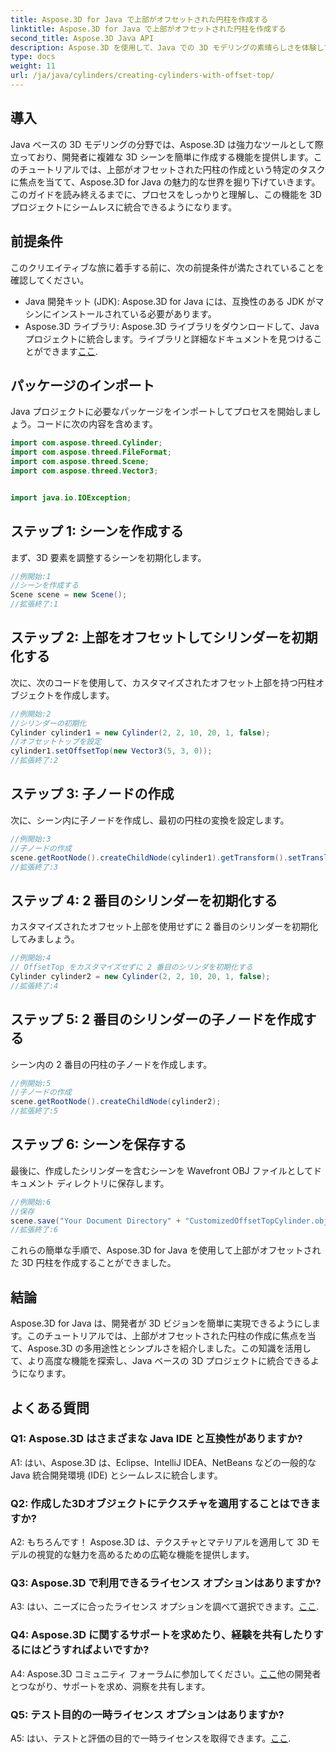 ```yaml
---
title: Aspose.3D for Java で上部がオフセットされた円柱を作成する
linktitle: Aspose.3D for Java で上部がオフセットされた円柱を作成する
second_title: Aspose.3D Java API
description: Aspose.3D を使用して、Java での 3D モデリングの素晴らしさを体験してください。上部がオフセットされた魅力的なシリンダーを簡単に作成する方法を学びましょう。
type: docs
weight: 11
url: /ja/java/cylinders/creating-cylinders-with-offset-top/
---
```

## 導入

Java ベースの 3D モデリングの分野では、Aspose.3D は強力なツールとして際立っており、開発者に複雑な 3D シーンを簡単に作成する機能を提供します。このチュートリアルでは、上部がオフセットされた円柱の作成という特定のタスクに焦点を当てて、Aspose.3D for Java の魅力的な世界を掘り下げていきます。このガイドを読み終えるまでに、プロセスをしっかりと理解し、この機能を 3D プロジェクトにシームレスに統合できるようになります。

## 前提条件

このクリエイティブな旅に着手する前に、次の前提条件が満たされていることを確認してください。

- Java 開発キット (JDK): Aspose.3D for Java には、互換性のある JDK がマシンにインストールされている必要があります。
-  Aspose.3D ライブラリ: Aspose.3D ライブラリをダウンロードして、Java プロジェクトに統合します。ライブラリと詳細なドキュメントを見つけることができます[ここ](https://releases.aspose.com/3d/java/).

## パッケージのインポート

Java プロジェクトに必要なパッケージをインポートしてプロセスを開始しましょう。コードに次の内容を含めます。

```java
import com.aspose.threed.Cylinder;
import com.aspose.threed.FileFormat;
import com.aspose.threed.Scene;
import com.aspose.threed.Vector3;


import java.io.IOException;
```

## ステップ 1: シーンを作成する

まず、3D 要素を調整するシーンを初期化します。

```java
//例開始:1
//シーンを作成する
Scene scene = new Scene();
//拡張終了:1
```

## ステップ 2: 上部をオフセットしてシリンダーを初期化する

次に、次のコードを使用して、カスタマイズされたオフセット上部を持つ円柱オブジェクトを作成します。

```java
//例開始:2
//シリンダーの初期化
Cylinder cylinder1 = new Cylinder(2, 2, 10, 20, 1, false);
//オフセットトップを設定
cylinder1.setOffsetTop(new Vector3(5, 3, 0));
//拡張終了:2
```

## ステップ 3: 子ノードの作成

次に、シーン内に子ノードを作成し、最初の円柱の変換を設定します。

```java
//例開始:3
//子ノードの作成
scene.getRootNode().createChildNode(cylinder1).getTransform().setTranslation(10, 0, 0);
//拡張終了:3
```

## ステップ 4: 2 番目のシリンダーを初期化する

カスタマイズされたオフセット上部を使用せずに 2 番目のシリンダーを初期化してみましょう。

```java
//例開始:4
// OffsetTop をカスタマイズせずに 2 番目のシリンダを初期化する
Cylinder cylinder2 = new Cylinder(2, 2, 10, 20, 1, false);
//拡張終了:4
```

## ステップ 5: 2 番目のシリンダーの子ノードを作成する

シーン内の 2 番目の円柱の子ノードを作成します。

```java
//例開始:5
//子ノードの作成
scene.getRootNode().createChildNode(cylinder2);
//拡張終了:5
```

## ステップ 6: シーンを保存する

最後に、作成したシリンダーを含むシーンを Wavefront OBJ ファイルとしてドキュメント ディレクトリに保存します。

```java
//例開始:6
//保存
scene.save("Your Document Directory" + "CustomizedOffsetTopCylinder.obj", FileFormat.WAVEFRONTOBJ);
//拡張終了:6
```

これらの簡単な手順で、Aspose.3D for Java を使用して上部がオフセットされた 3D 円柱を作成することができました。

## 結論

Aspose.3D for Java は、開発者が 3D ビジョンを簡単に実現できるようにします。このチュートリアルでは、上部がオフセットされた円柱の作成に焦点を当て、Aspose.3D の多用途性とシンプルさを紹介しました。この知識を活用して、より高度な機能を探索し、Java ベースの 3D プロジェクトに統合できるようになります。

## よくある質問

### Q1: Aspose.3D はさまざまな Java IDE と互換性がありますか?

A1: はい、Aspose.3D は、Eclipse、IntelliJ IDEA、NetBeans などの一般的な Java 統合開発環境 (IDE) とシームレスに統合します。

### Q2: 作成した3Dオブジェクトにテクスチャを適用することはできますか?

A2: もちろんです！ Aspose.3D は、テクスチャとマテリアルを適用して 3D モデルの視覚的な魅力を高めるための広範な機能を提供します。

### Q3: Aspose.3D で利用できるライセンス オプションはありますか?

A3: はい、ニーズに合ったライセンス オプションを調べて選択できます。[ここ](https://purchase.aspose.com/buy).

### Q4: Aspose.3D に関するサポートを求めたり、経験を共有したりするにはどうすればよいですか?

 A4: Aspose.3D コミュニティ フォーラムに参加してください。[ここ](https://forum.aspose.com/c/3d/18)他の開発者とつながり、サポートを求め、洞察を共有します。

### Q5: テスト目的の一時ライセンス オプションはありますか?

 A5: はい、テストと評価の目的で一時ライセンスを取得できます。[ここ](https://purchase.aspose.com/temporary-license/).